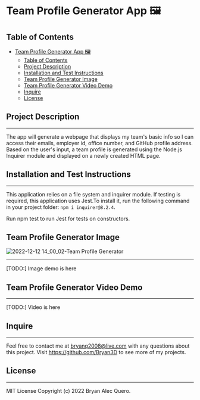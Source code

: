 # Team Profile Generator App 🖼️

## Table of Contents

- [Team Profile Generator App 🖼️](#team-profile-generator-app-️)
  - [Table of Contents](#table-of-contents)
  - [Project Description](#project-description)
  - [Installation and Test Instructions](#installation-and-test-instructions)
  - [Team Profile Generator Image](#team-profile-generator-image)
  - [Team Profile Generator Video Demo](#team-profile-generator-video-demo)
  - [Inquire](#inquire)
  - [License](#license)
  
## Project Description

---
The app will generate a webpage that displays my team's basic info so I can access their emails, employer id, office number, and GitHub profile address. Based on the user's input, a team profile is generated using the Node.js Inquirer module and displayed on a newly created HTML page.
  
## Installation and Test Instructions

---
This application relies on a file system and inquirer module. If testing is required, this application uses Jest.To install it, run the following command in your project folder: `npm i inquirer@8.2.4`.

Run npm test to run Jest for tests on constructors.

## Team Profile Generator Image
![2022-12-12 14_00_02-Team Profile Generator](https://user-images.githubusercontent.com/10051887/207131454-9760a443-aedd-44cc-b36b-15c25caf0c8c.png)

---
[TODO:] Image demo is here


## Team Profile Generator Video Demo

---

[TODO:] Video is here

## Inquire

---
Feel free to contact me at bryanq2008@live.com with any questions about this project. Visit <https://github.com/Bryan3D> to see more of my projects.

## License

---
MIT License Copyright (c) 2022 Bryan Alec Quero.

